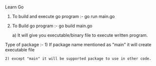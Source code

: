 Learn Go

1) To build and execute go program :- go run main.go
2) To Build go program :- go build main.go

    a) It will give you executable/binary file to execute written program.

Type of package :- 
    1) If package name mentioned as "main" it will create executable file 

    2) except "main" it will be supported package to use in other code.
    